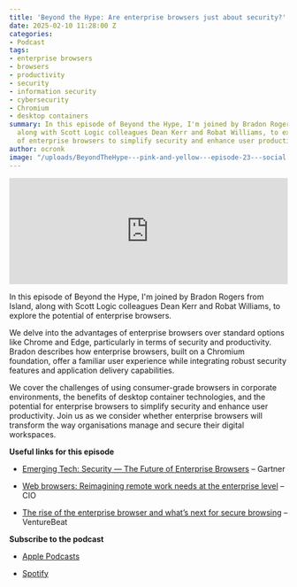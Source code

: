 ```yaml
---
title: 'Beyond the Hype: Are enterprise browsers just about security?'
date: 2025-02-10 11:28:00 Z
categories:
- Podcast
tags:
- enterprise browsers
- browsers
- productivity
- security
- information security
- cybersecurity
- Chromium
- desktop containers
summary: In this episode of Beyond the Hype, I'm joined by Bradon Rogers from Island,
  along with Scott Logic colleagues Dean Kerr and Robat Williams, to explore the potential
  of enterprise browsers to simplify security and enhance user productivity.
author: ocronk
image: "/uploads/BeyondTheHype---pink-and-yellow---episode-23---social.png"
---
```


<iframe title="Embed Player" src="https://play.libsyn.com/embed/episode/id/35100795/height/192/theme/modern/size/large/thumbnail/yes/custom-color/ffffff/time-start/00:00:00/playlist-height/200/direction/backward/download/yes/font-color/252525" height="192" width="100%" scrolling="no" allowfullscreen="" webkitallowfullscreen="true" mozallowfullscreen="true" oallowfullscreen="true" msallowfullscreen="true" style="border: none;"></iframe>

In this episode of Beyond the Hype, I'm joined by Bradon Rogers from Island, along with Scott Logic colleagues Dean Kerr and Robat Williams, to explore the potential of enterprise browsers.

We delve into the advantages of enterprise browsers over standard options like Chrome and Edge, particularly in terms of security and productivity. Bradon describes how enterprise browsers, built on a Chromium foundation, offer a familiar user experience while integrating robust security features and application delivery capabilities.

We cover the challenges of using consumer-grade browsers in corporate environments, the benefits of desktop container technologies, and the potential for enterprise browsers to simplify security and enhance user productivity. Join us as we consider whether enterprise browsers will transform the way organisations manage and secure their digital workspaces.

**Useful links for this episode**

* [Emerging Tech: Security — The Future of Enterprise Browsers](https://www.gartner.com/doc/reprints?id=1-2DJMI9M4&ct=230508&st=sb) – Gartner

* [Web browsers: Reimagining remote work needs at the enterprise level](https://www.cio.com/article/2093704/web-browsers-reimagining-remote-work-needs-at-the-enterprise-level.html) – CIO

* [The rise of the enterprise browser and what’s next for secure browsing](https://venturebeat.com/security/the-rise-of-the-enterprise-browser-and-whats-next-for-secure-browsing/) – VentureBeat

**Subscribe to the podcast**

* [Apple Podcasts](https://podcasts.apple.com/dk/podcast/beyond-the-hype/id1612265563)

* [Spotify](https://open.spotify.com/show/2BlwBJ7JoxYpxU4GBmuR4x)